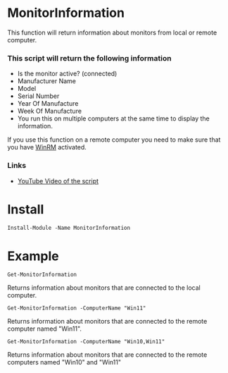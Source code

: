 # MonitorInformation
This function will return information about monitors from local or remote computer.   
### This script will return the following information
- Is the monitor active? (connected)
- Manufacturer Name
- Model
- Serial Number
- Year Of Manufacture
- Week Of Manufacture
- You run this on multiple computers at the same time to display the information.

If you use this function on a remote computer you need to make sure that you have [WinRM](https://github.com/rstolpe/Guides/blob/main/Windows/WinRM_GPO.md) activated.

### Links
- [YouTube Video of the script](https://youtu.be/XMbKucfpr38)

# Install
```
Install-Module -Name MonitorInformation
```

# Example
```
Get-MonitorInformation
```
Returns information about monitors that are connected to the local computer.  

```
Get-MonitorInformation -ComputerName "Win11"
```
Returns information about monitors that are connected to the remote computer named "Win11".  

```
Get-MonitorInformation -ComputerName "Win10,Win11"
```
Returns information about monitors that are connected to the remote computers named "Win10" and "Win11"